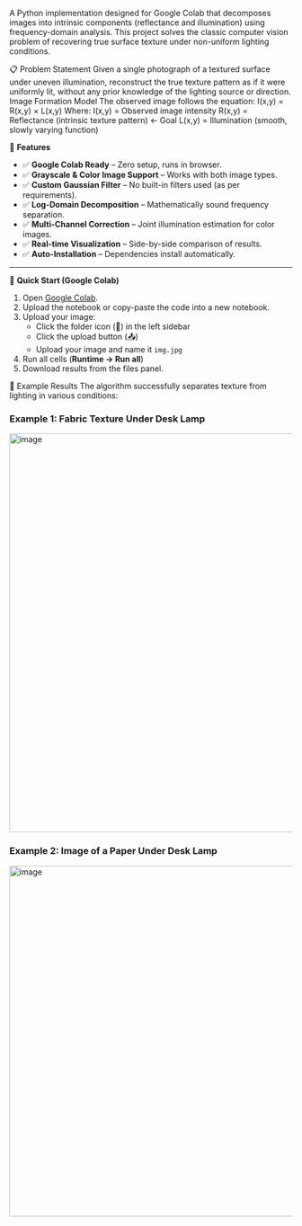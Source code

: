 A Python implementation designed for Google Colab that decomposes images into intrinsic components (reflectance and illumination) using frequency-domain analysis. This project solves the classic computer vision problem of recovering true surface texture under non-uniform lighting conditions.


📋 Problem Statement
Given a single photograph of a textured surface under uneven illumination, reconstruct the true texture pattern as if it were uniformly lit, without any prior knowledge of the lighting source or direction.
Image Formation Model
The observed image follows the equation:
I(x,y) = R(x,y) × L(x,y)
Where:
I(x,y) = Observed image intensity
R(x,y) = Reflectance (intrinsic texture pattern) ← Goal
L(x,y) = Illumination (smooth, slowly varying function)


🎯 **Features**

- ✅ **Google Colab Ready** – Zero setup, runs in browser.  
- ✅ **Grayscale & Color Image Support** – Works with both image types.  
- ✅ **Custom Gaussian Filter** – No built-in filters used (as per requirements).  
- ✅ **Log-Domain Decomposition** – Mathematically sound frequency separation.  
- ✅ **Multi-Channel Correction** – Joint illumination estimation for color images.  
- ✅ **Real-time Visualization** – Side-by-side comparison of results.  
- ✅ **Auto-Installation** – Dependencies install automatically.  

---

🚀 **Quick Start (Google Colab)**  

1. Open [Google Colab](https://colab.research.google.com).  
2. Upload the notebook or copy-paste the code into a new notebook.  
3. Upload your image:  
   - Click the folder icon (📁) in the left sidebar  
   - Click the upload button (📤)  
   - Upload your image and name it `img.jpg`  
4. Run all cells (**Runtime → Run all**)  
5. Download results from the files panel.  


📸 Example Results
The algorithm successfully separates texture from lighting in various conditions:
### Example 1: Fabric Texture Under Desk Lamp
<img width="1564" height="710" alt="image" src="https://github.com/user-attachments/assets/c090f667-a218-48c9-9254-2cf622efb681" />

### Example 2: Image of a Paper Under Desk Lamp
<img width="1667" height="624" alt="image" src="https://github.com/user-attachments/assets/ffdc9253-ad52-4b06-b738-a09985eba255" />




